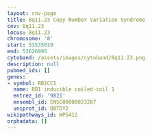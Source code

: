 ```yaml
---
layout: cnv-page
title: 8q11.23 Copy Number Variation Syndrome
cnv: 8q11.23
locus: 8q11.23
chromosome: '8'
start: 53535019
end: 53626995
cytoband: /assets/images/cytoband/8q11.23.png
description: null
pubmed_ids: []
genes:
- symbol: RB1CC1
  name: RB1 inducible coiled-coil 1
  entrez_id: '9821'
  ensembl_id: ENSG00000023287
  uniprot_id: Q8TDY2
wikipathways_id: WP5412
orphadata: []
---
```


